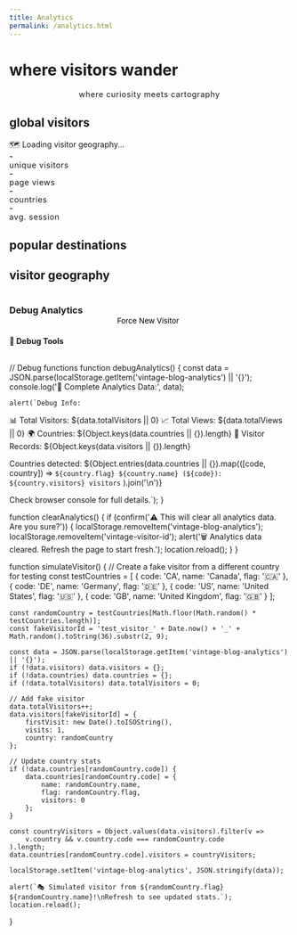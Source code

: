 ```yaml
---
title: Analytics
permalink: /analytics.html
---
```


# where visitors wander

<div class="analytics-header">
    <p class="vintage-subtitle">where curiosity meets cartography</p>
</div>

## global visitors

<div id="world-map" class="vintage-map">
    <div class="map-placeholder">
        🗺️ Loading visitor geography...
    </div>
</div>

<div id="visitor-stats" class="visitor-grid">
    <div class="stat-card">
        <span class="stat-number" id="total-visitors">-</span>
        <span class="stat-label">unique visitors</span>
    </div>
    <div class="stat-card">
        <span class="stat-number" id="total-views">-</span>
        <span class="stat-label">page views</span>
    </div>
    <div class="stat-card">
        <span class="stat-number" id="countries-count">-</span>
        <span class="stat-label">countries</span>
    </div>
    <div class="stat-card">
        <span class="stat-number" id="avg-session">-</span>
        <span class="stat-label">avg. session</span>
    </div>
</div>

## popular destinations

<div id="top-posts" class="post-rankings"></div>

## visitor geography

<div id="country-list" class="country-list"></div>

<!-- Debug Section -->
<div style="margin-top: var(--space-16); padding: var(--space-6); background: var(--bg-accent); border: 1px solid var(--border-light); border-radius: var(--border-radius);">
    <h3 style="font-family: var(--font-mono); color: var(--vintage-rust); margin-bottom: var(--space-4);">Debug Analytics</h3>
    <button id="debug-analytics" style="background: var(--vintage-green); color: white; border: none; padding: var(--space-2) var(--space-4); border-radius: var(--border-radius); font-family: var(--font-mono); cursor: pointer;">Show Raw Data</button>
    <button id="reset-analytics" style="background: var(--vintage-rust); color: white; border: none; padding: var(--space-2) var(--space-4); border-radius: var(--border-radius); font-family: var(--font-mono); cursor: pointer; margin-left: var(--space-2);">Reset All Data</button>
    <button id="force-new-visitor" style="background: var(--vintage-amber); color: black; border: none; padding: var(--space-2) var(--space-4); border-radius: var(--border-radius); font-family: var(--font-mono); cursor: pointer; margin-left: var(--space-2);">Force New Visitor</button>
    <pre id="debug-output" style="margin-top: var(--space-4); font-family: var(--font-mono); font-size: var(--font-size-xs); background: var(--bg-secondary); padding: var(--space-4); border-radius: var(--border-radius); display: none; max-height: 300px; overflow-y: auto;"></pre>
</div>

<!-- Debug Section -->
<div style="margin-top: var(--space-16); padding: var(--space-4); background: var(--bg-accent); border: 1px solid var(--border-light); border-radius: var(--border-radius);">
    <h3 style="font-family: var(--font-mono); font-size: var(--font-size-sm); color: var(--text-secondary); margin-bottom: var(--space-4);">🔧 Debug Tools</h3>
    <button onclick="debugAnalytics()" style="background: var(--vintage-green); color: white; border: none; padding: var(--space-2) var(--space-4); border-radius: var(--border-radius); font-family: var(--font-mono); font-size: var(--font-size-sm); cursor: pointer; margin-right: var(--space-2);">Show Debug Info</button>
    <button onclick="clearAnalytics()" style="background: var(--vintage-rust); color: white; border: none; padding: var(--space-2) var(--space-4); border-radius: var(--border-radius); font-family: var(--font-mono); font-size: var(--font-size-sm); cursor: pointer; margin-right: var(--space-2);">Clear All Data</button>
    <button onclick="simulateVisitor()" style="background: var(--vintage-amber); color: white; border: none; padding: var(--space-2) var(--space-4); border-radius: var(--border-radius); font-family: var(--font-mono); font-size: var(--font-size-sm); cursor: pointer;">Simulate New Visitor</button>
</div>

<style>
/* Analytics Page Styling */
.vintage-title {
    font-family: var(--font-serif);
    font-size: var(--font-size-4xl);
    color: var(--vintage-green);
    text-align: center;
    margin-bottom: var(--space-16);
    font-weight: 600;
    letter-spacing: -0.02em;
}

.vintage-subtitle {
    font-family: var(--font-mono);
    color: var(--text-secondary);
    text-align: center;
    font-size: var(--font-size-sm);
    margin-bottom: var(--space-8);
    text-transform: lowercase;
    letter-spacing: 0.05em;
}

.stats-grid {
    display: grid;
    grid-template-columns: repeat(auto-fit, minmax(280px, 1fr));
    gap: var(--space-8);
    margin-bottom: var(--space-24);
}

.stat-box {
    background: var(--bg-secondary);
    padding: var(--space-8);
    border-radius: var(--border-radius);
    border: 1px solid var(--border-light);
    text-align: center;
    transition: all 0.2s ease;
    min-height: 140px;
    display: flex;
    flex-direction: column;
    justify-content: center;
    align-items: center;
}

.stat-box:hover {
    transform: translateY(-2px);
    box-shadow: 0 8px 25px rgba(0,0,0,0.1);
    border-color: var(--vintage-green);
}

.stat-number {
    font-family: var(--font-mono);
    font-size: var(--font-size-4xl);
    font-weight: 600;
    color: var(--vintage-green);
    display: block;
    margin-bottom: var(--space-3);
    line-height: 1;
}

.stat-label {
    font-family: var(--font-mono);
    font-size: var(--font-size-sm);
    color: var(--text-tertiary);
    text-transform: lowercase;
    letter-spacing: 0.05em;
    font-weight: 400;
}

.post-rankings {
    background: var(--bg-secondary);
    border: 1px solid var(--border-light);
    border-radius: var(--border-radius);
    padding: var(--space-6);
    margin: var(--space-8) 0;
}

.post-rank {
    display: flex;
    align-items: center;
    gap: var(--space-4);
    padding: var(--space-4);
    margin-bottom: var(--space-3);
    background: var(--bg-accent);
    border-radius: var(--border-radius);
    border: 1px solid var(--border-light);
    transition: all 0.2s ease;
}

.post-rank:hover {
    background: var(--bg-secondary);
    transform: translateX(4px);
}

.post-number {
    font-family: var(--font-mono);
    font-weight: 600;
    color: var(--vintage-amber);
    font-size: var(--font-size-lg);
    min-width: 30px;
    text-align: center;
}

.post-title {
    flex: 1;
    font-family: var(--font-serif);
    color: var(--text-primary);
    font-size: var(--font-size-base);
    font-weight: 500;
    line-height: 1.4;
}

.post-views {
    font-family: var(--font-mono);
    color: var(--text-tertiary);
    font-size: var(--font-size-sm);
    font-weight: 500;
    white-space: nowrap;
}

.country-item {
    display: flex;
    align-items: center;
    gap: var(--space-4);
    padding: var(--space-4);
    margin-bottom: var(--space-3);
    background: var(--bg-accent);
    border-radius: var(--border-radius);
    border: 1px solid var(--border-light);
    transition: all 0.2s ease;
}

.country-item:hover {
    background: var(--bg-secondary);
    transform: translateX(4px);
}

.country-flag {
    font-size: var(--font-size-xl);
    min-width: 40px;
    text-align: center;
}

.country-name {
    flex: 1;
    font-family: var(--font-serif);
    color: var(--text-primary);
    font-size: var(--font-size-base);
    font-weight: 500;
}

.country-count {
    font-family: var(--font-mono);
    color: var(--vintage-green);
    font-size: var(--font-size-sm);
    font-weight: 600;
    white-space: nowrap;
}

.section-title {
    font-family: var(--font-serif);
    font-size: var(--font-size-3xl);
    color: var(--text-primary);
    margin-bottom: var(--space-8);
    margin-top: var(--space-24);
    font-weight: 600;
    letter-spacing: -0.02em;
}

.section-container {
    background: var(--bg-secondary);
    padding: var(--space-8);
    border-radius: var(--border-radius);
    border: 1px solid var(--border-light);
    margin-bottom: var(--space-16);
}

/* Mobile Responsive Design */
@media (max-width: 768px) {
    .stats-grid {
        grid-template-columns: repeat(auto-fit, minmax(250px, 1fr));
        gap: var(--space-6);
    }
    
    .stat-box {
        min-height: 120px;
        padding: var(--space-6);
    }
    
    .stat-number {
        font-size: var(--font-size-3xl);
    }
    
    .vintage-title {
        font-size: var(--font-size-3xl);
    }
    
    .section-title {
        font-size: var(--font-size-2xl);
        margin-top: var(--space-16);
    }
    
    .post-rank, .country-item {
        flex-direction: column;
        text-align: center;
        gap: var(--space-2);
    }
    
    .post-number, .country-flag {
        min-width: auto;
    }
}

@media (max-width: 480px) {
    .stats-grid {
        grid-template-columns: 1fr;
        gap: var(--space-4);
    }
    
    .stat-box {
        min-height: 100px;
        padding: var(--space-4);
    }
    
    .stat-number {
        font-size: var(--font-size-2xl);
    }
    
    .vintage-title {
        font-size: var(--font-size-2xl);
    }
}

.country-list {
    display: grid;
    grid-template-columns: repeat(auto-fit, minmax(250px, 1fr));
    gap: var(--space-4);
    margin: var(--space-8) 0;
}

.country-item {
    display: flex;
    justify-content: space-between;
    align-items: center;
    background: var(--bg-accent);
    border: 1px solid var(--border-light);
    border-radius: var(--border-radius);
    padding: var(--space-3) var(--space-4);
    font-family: var(--font-mono);
    font-size: var(--font-size-sm);
}

.country-flag {
    font-size: var(--font-size-lg);
    margin-right: var(--space-3);
}

.country-name {
    flex-grow: 1;
    color: var(--text-primary);
}

.country-count {
    color: var(--vintage-rust);
    font-weight: 600;
}

/* Vintage World Map Styling */
.world-map-svg {
    width: 100%;
    height: 100%;
}

.country-path {
    fill: var(--bg-accent);
    stroke: var(--border-medium);
    stroke-width: 0.5;
    transition: all 0.2s ease;
}

.country-path.has-visitors {
    fill: var(--vintage-green);
}

.country-path.has-many-visitors {
    fill: var(--vintage-amber);
}

.country-path:hover {
    stroke: var(--accent-color);
    stroke-width: 1;
}

.map-tooltip {
    position: absolute;
    background: var(--text-primary);
    color: var(--bg-primary);
    padding: var(--space-2) var(--space-3);
    border-radius: var(--border-radius);
    font-family: var(--font-mono);
    font-size: var(--font-size-xs);
    pointer-events: none;
    z-index: 1000;
    opacity: 0;
    transition: opacity 0.2s ease;
}
</style>

<script>
// Vintage Analytics Display - Reads from Global Tracking
class VintageAnalytics {
    constructor() {
        this.storageKey = 'vintage-blog-analytics';
        this.data = this.loadData();
        this.updateDisplays();
        
        // Refresh data every 5 seconds to show real-time updates
        setInterval(() => {
            this.data = this.loadData();
            this.updateDisplays();
        }, 5000);
    }

    loadData() {
        const stored = localStorage.getItem(this.storageKey);
        return stored ? JSON.parse(stored) : {
            visitors: {},
            posts: {},
            countries: {},
            totalVisitors: 0,
            totalViews: 0
        };
    }

    updateDisplays() {
        // Update basic stats
        document.getElementById('total-visitors').textContent = this.data.totalVisitors || 0;
        document.getElementById('total-views').textContent = this.data.totalViews || 0;
        document.getElementById('countries-count').textContent = Object.keys(this.data.countries).length || 0;
        
        // Calculate average visits per visitor
        const totalVisits = Object.values(this.data.visitors).reduce((sum, visitor) => sum + (visitor.visits || 0), 0);
        const avgVisits = this.data.totalVisitors > 0 ? (totalVisits / this.data.totalVisitors).toFixed(1) : '0';
        document.getElementById('avg-session').textContent = avgVisits + ' visits/visitor';

        // Update displays
        this.updateTopPosts();
        this.updateCountryList();
        this.initWorldMap();
    }

    updateTopPosts() {
        const container = document.getElementById('top-posts');
        const posts = Object.entries(this.data.posts)
            .sort(([,a], [,b]) => b.views - a.views)
            .slice(0, 5);

        if (posts.length === 0) {
            container.innerHTML = '<p class="vintage-subtitle">No post data yet - keep writing!</p>';
            return;
        }

        container.innerHTML = posts.map(([path, data], index) => `
            <div class="post-rank">
                <span class="post-number">${index + 1}.</span>
                <span class="post-title">${data.title}</span>
                <span class="post-views">${data.views} views</span>
            </div>
        `).join('');
    }

    updateCountryList() {
        const container = document.getElementById('country-list');
        const countries = Object.entries(this.data.countries)
            .sort(([,a], [,b]) => b.visitors - a.visitors);

        if (countries.length === 0) {
            container.innerHTML = '<p class="vintage-subtitle">No geographic data yet - visitors loading...</p>';
            return;
        }

        container.innerHTML = countries.map(([code, data]) => `
            <div class="country-item">
                <span class="country-flag">${data.flag}</span>
                <span class="country-name">${data.name}</span>
                <span class="country-count">${data.visitors} ${data.visitors === 1 ? 'visitor' : 'visitors'}</span>
            </div>
        `).join('');
    }

    initWorldMap() {
        const mapContainer = document.getElementById('world-map');
        const countries = this.data.countries;
        const countriesCount = Object.keys(countries).length;
        
        // Creative vintage ASCII world map
        mapContainer.innerHTML = `
            <div style="font-family: var(--font-mono); line-height: 1.2; text-align: center;">
                <div style="color: var(--text-secondary); margin-bottom: var(--space-4); font-size: var(--font-size-sm); text-transform: uppercase; letter-spacing: 0.1em;">
                    Global Wanderings • Privacy-First Cartography
                </div>
                
                <div style="font-size: var(--font-size-xs); color: var(--vintage-green); margin-bottom: var(--space-6);">
<pre style="margin: 0; line-height: 1.1;">
    ╔════════════════════════════════════════════════════════════╗
    ║                      VISITOR ATLAS                        ║
    ╚════════════════════════════════════════════════════════════╝
    
        🌎 A M E R I C A S     🌍 E U R O P E     🌏 A S I A
        
           .-.   .-.   .-.         ╭─╮     ╭───╮         ╭─╮
          (   )_(   )_(   )        │ │     │   │        ╱   ╲
           '-'   '-'   '-'         ╰─╯     ╰───╯       ╱     ╲
        
        🗺️ TRACKING STATION OPERATIONAL 🗺️
        
    ┌──────────────┬──────────────┬──────────────┬──────────────┐
    │  CONTINENT   │   VISITORS   │   STATUS     │   COVERAGE   │
    ├──────────────┼──────────────┼──────────────┼──────────────┤
    │   GLOBAL     │      ${countriesCount}       │   ACTIVE     │   COUNTRY    │
    │   TRACKING   │   NATIONS    │   SECURE     │   LEVEL      │
    └──────────────┴──────────────┴──────────────┴──────────────┘
</pre>
                </div>

                <div style="display: grid; grid-template-columns: repeat(auto-fit, minmax(280px, 1fr)); gap: var(--space-4); text-align: left; margin: var(--space-6) 0;">
                    <div style="background: var(--bg-accent); padding: var(--space-4); border-radius: var(--border-radius); border: 1px solid var(--border-light); position: relative;">
                        <div style="position: absolute; top: var(--space-2); right: var(--space-2); font-size: 1.5rem;">🌐</div>
                        <div style="color: var(--vintage-amber); font-weight: 600; margin-bottom: var(--space-2); font-family: var(--font-mono);">
                            TERRITORIAL REACH
                        </div>
                        <div style="color: var(--text-primary); font-family: var(--font-mono); font-size: var(--font-size-sm);">
                            📍 ${countriesCount} ${countriesCount === 1 ? 'territory' : 'territories'} charted
                        </div>
                        <div style="color: var(--text-tertiary); font-size: var(--font-size-xs); margin-top: var(--space-2);">
                            Geographic footprint expanding
                        </div>
                    </div>
                    
                    <div style="background: var(--bg-accent); padding: var(--space-4); border-radius: var(--border-radius); border: 1px solid var(--border-light); position: relative;">
                        <div style="position: absolute; top: var(--space-2); right: var(--space-2); font-size: 1.5rem;">🔒</div>
                        <div style="color: var(--vintage-rust); font-weight: 600; margin-bottom: var(--space-2); font-family: var(--font-mono);">
                            PRIVACY PROTOCOL
                        </div>
                        <div style="color: var(--text-primary); font-family: var(--font-mono); font-size: var(--font-size-sm);">
                            ✓ Zero personal data stored
                        </div>
                        <div style="color: var(--text-tertiary); font-size: var(--font-size-xs); margin-top: var(--space-2);">
                            Anonymous wanderer tracking
                        </div>
                    </div>
                    
                    <div style="background: var(--bg-accent); padding: var(--space-4); border-radius: var(--border-radius); border: 1px solid var(--border-light); position: relative;">
                        <div style="position: absolute; top: var(--space-2); right: var(--space-2); font-size: 1.5rem;">🧭</div>
                        <div style="color: var(--vintage-green); font-weight: 600; margin-bottom: var(--space-2); font-family: var(--font-mono);">
                            NAVIGATION METHOD
                        </div>
                        <div style="color: var(--text-primary); font-family: var(--font-mono); font-size: var(--font-size-sm);">
                            📡 IP geolocation approximation
                        </div>
                        <div style="color: var(--text-tertiary); font-size: var(--font-size-xs); margin-top: var(--space-2);">
                            Country-level precision only
                        </div>
                    </div>
                </div>

                <div style="margin-top: var(--space-8); padding: var(--space-4); background: var(--bg-secondary); border-radius: var(--border-radius); border: 1px solid var(--border-light);">
                    <div style="font-family: var(--font-mono); font-size: var(--font-size-xs); color: var(--text-tertiary); text-align: center;">
                        <div style="margin-bottom: var(--space-2);">📜 CARTOGRAPHER'S NOTE 📜</div>
                        <div>This digital atlas respects wanderer privacy whilst charting the curious souls</div>
                        <div>who find their way to this corner of the internet's vast territories.</div>
                        <div style="margin-top: var(--space-2); color: var(--vintage-green);">Live tracking: Updates every 5 seconds</div>
                    </div>
                </div>
            </div>
        `;
    }
}

        `;
    }
}

// Initialize analytics display
document.addEventListener('DOMContentLoaded', function() {
    const analytics = new VintageAnalytics();
    
    // Debug functions
    document.getElementById('debug-analytics').addEventListener('click', function() {
        const debugOutput = document.getElementById('debug-output');
        const rawData = localStorage.getItem('vintage-blog-analytics');
        const visitorId = localStorage.getItem('vintage-visitor-id');
        
        const debugInfo = {
            currentVisitorId: visitorId,
            analyticsData: rawData ? JSON.parse(rawData) : null,
            localStorage: {
                'vintage-blog-analytics': rawData,
                'vintage-visitor-id': visitorId
            },
            browserInfo: {
                userAgent: navigator.userAgent,
                language: navigator.language,
                timeZone: Intl.DateTimeFormat().resolvedOptions().timeZone
            }
        };
        
        debugOutput.textContent = JSON.stringify(debugInfo, null, 2);
        debugOutput.style.display = 'block';
        
        console.log('🔍 Debug Info:', debugInfo);
    });
    
    document.getElementById('reset-analytics').addEventListener('click', function() {
        if (confirm('Are you sure you want to reset all analytics data? This cannot be undone.')) {
            localStorage.removeItem('vintage-blog-analytics');
            localStorage.removeItem('vintage-visitor-id');
            location.reload();
        }
    });
    
    document.getElementById('force-new-visitor').addEventListener('click', function() {
        if (confirm('Force create a new visitor? This will trigger country detection.')) {
            localStorage.removeItem('vintage-visitor-id');
            location.reload();
        }
    });
});
</script>

// Debug functions
function debugAnalytics() {
    const data = JSON.parse(localStorage.getItem('vintage-blog-analytics') || '{}');
    console.log('🔧 Complete Analytics Data:', data);
    
    alert(`Debug Info:
📊 Total Visitors: ${data.totalVisitors || 0}
📈 Total Views: ${data.totalViews || 0}
🌍 Countries: ${Object.keys(data.countries || {}).length}
👥 Visitor Records: ${Object.keys(data.visitors || {}).length}

Countries detected:
${Object.entries(data.countries || {}).map(([code, country]) => 
    `${country.flag} ${country.name} (${code}): ${country.visitors} visitors`
).join('\n')}

Check browser console for full details.`);
}

function clearAnalytics() {
    if (confirm('⚠️ This will clear all analytics data. Are you sure?')) {
        localStorage.removeItem('vintage-blog-analytics');
        localStorage.removeItem('vintage-visitor-id');
        alert('🗑️ Analytics data cleared. Refresh the page to start fresh.');
        location.reload();
    }
}

function simulateVisitor() {
    // Create a fake visitor from a different country for testing
    const testCountries = [
        { code: 'CA', name: 'Canada', flag: '🇨🇦' },
        { code: 'DE', name: 'Germany', flag: '🇩🇪' },
        { code: 'US', name: 'United States', flag: '🇺🇸' },
        { code: 'GB', name: 'United Kingdom', flag: '🇬🇧' }
    ];
    
    const randomCountry = testCountries[Math.floor(Math.random() * testCountries.length)];
    const fakeVisitorId = 'test_visitor_' + Date.now() + '_' + Math.random().toString(36).substr(2, 9);
    
    const data = JSON.parse(localStorage.getItem('vintage-blog-analytics') || '{}');
    if (!data.visitors) data.visitors = {};
    if (!data.countries) data.countries = {};
    if (!data.totalVisitors) data.totalVisitors = 0;
    
    // Add fake visitor
    data.totalVisitors++;
    data.visitors[fakeVisitorId] = {
        firstVisit: new Date().toISOString(),
        visits: 1,
        country: randomCountry
    };
    
    // Update country stats
    if (!data.countries[randomCountry.code]) {
        data.countries[randomCountry.code] = {
            name: randomCountry.name,
            flag: randomCountry.flag,
            visitors: 0
        };
    }
    
    const countryVisitors = Object.values(data.visitors).filter(v => 
        v.country && v.country.code === randomCountry.code
    ).length;
    data.countries[randomCountry.code].visitors = countryVisitors;
    
    localStorage.setItem('vintage-blog-analytics', JSON.stringify(data));
    
    alert(`🎭 Simulated visitor from ${randomCountry.flag} ${randomCountry.name}!\nRefresh to see updated stats.`);
    location.reload();
}
</script>

